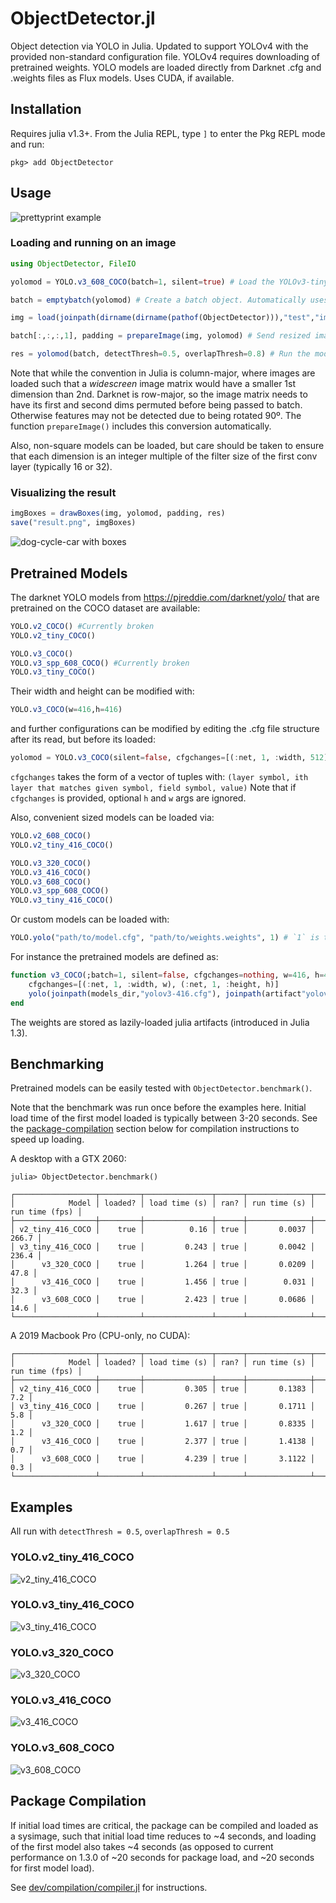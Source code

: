 # ObjectDetector.jl

Object detection via YOLO in Julia. Updated to support YOLOv4 with the provided non-standard configuration file. YOLOv4 requires downloading of pretrained weights. YOLO models are loaded directly from Darknet .cfg and .weights files as Flux models. Uses CUDA, if available.

## Installation

Requires julia v1.3+. From the Julia REPL, type `]` to enter the Pkg REPL mode and run:

```
pkg> add ObjectDetector
```

## Usage

![prettyprint example](examples/prettyprint.png)

### Loading and running on an image
```julia
using ObjectDetector, FileIO

yolomod = YOLO.v3_608_COCO(batch=1, silent=true) # Load the YOLOv3-tiny model pretrained on COCO, with a batch size of 1

batch = emptybatch(yolomod) # Create a batch object. Automatically uses the GPU if available

img = load(joinpath(dirname(dirname(pathof(ObjectDetector))),"test","images","dog-cycle-car.png"))

batch[:,:,:,1], padding = prepareImage(img, yolomod) # Send resized image to the batch

res = yolomod(batch, detectThresh=0.5, overlapThresh=0.8) # Run the model on the length-1 batch
```

Note that while the convention in Julia is column-major, where images are loaded
such that a _widescreen_ image matrix would have a smaller 1st dimension than 2nd.
Darknet is row-major, so the image matrix needs to have its first and second dims
permuted before being passed to batch. Otherwise features may not be detected due to
being rotated 90º. The function `prepareImage()` includes this conversion automatically.

Also, non-square models can be loaded, but care should be taken to ensure that each
dimension is an integer multiple of the filter size of the first conv layer (typically 16 or 32).



### Visualizing the result
```julia
imgBoxes = drawBoxes(img, yolomod, padding, res)
save("result.png", imgBoxes)
```
![dog-cycle-car with boxes](test/results/dog-cycle-car/v3_608_COCO.png)


## Pretrained Models
The darknet YOLO models from https://pjreddie.com/darknet/yolo/ that are pretrained on the COCO dataset are available:

```julia
YOLO.v2_COCO() #Currently broken
YOLO.v2_tiny_COCO()

YOLO.v3_COCO()
YOLO.v3_spp_608_COCO() #Currently broken
YOLO.v3_tiny_COCO()
```
Their width and height can be modified with:
```julia
YOLO.v3_COCO(w=416,h=416)
```
and further configurations can be modified by editing the .cfg file structure after its read, but before its loaded:
```julia
yolomod = YOLO.v3_COCO(silent=false, cfgchanges=[(:net, 1, :width, 512), (:net, 1, :height, 384)])
```
`cfgchanges` takes the form of a vector of tuples with:
`(layer symbol, ith layer that matches given symbol, field symbol, value)`
Note that if `cfgchanges` is provided, optional `h` and `w` args are ignored.

Also, convenient sized models can be loaded via:
```julia
YOLO.v2_608_COCO()
YOLO.v2_tiny_416_COCO()

YOLO.v3_320_COCO()
YOLO.v3_416_COCO()
YOLO.v3_608_COCO()
YOLO.v3_spp_608_COCO()
YOLO.v3_tiny_416_COCO()
```

Or custom models can be loaded with:
```julia
YOLO.yolo("path/to/model.cfg", "path/to/weights.weights", 1) # `1` is the batch size.
```

For instance the pretrained models are defined as:
```julia
function v3_COCO(;batch=1, silent=false, cfgchanges=nothing, w=416, h=416)
    cfgchanges=[(:net, 1, :width, w), (:net, 1, :height, h)]
    yolo(joinpath(models_dir,"yolov3-416.cfg"), joinpath(artifact"yolov3-COCO", "yolov3-COCO.weights"), batch, silent=silent, cfgchanges=cfgchanges)
end
```

The weights are stored as lazily-loaded julia artifacts (introduced in Julia 1.3).

## Benchmarking

Pretrained models can be easily tested with `ObjectDetector.benchmark()`.

Note that the benchmark was run once before the examples here. Initial load time
of the first model loaded is typically between 3-20 seconds. See the [package-compilation](#package-compilation)  section below for compilation instructions to speed up loading.

A desktop with a GTX 2060:
```
julia> ObjectDetector.benchmark()

┌──────────────────┬─────────┬───────────────┬──────┬──────────────┬────────────────┐
│            Model │ loaded? │ load time (s) │ ran? │ run time (s) │ run time (fps) │
├──────────────────┼─────────┼───────────────┼──────┼──────────────┼────────────────┤
│ v2_tiny_416_COCO │    true │          0.16 │ true │       0.0037 │          266.7 │
│ v3_tiny_416_COCO │    true │         0.243 │ true │       0.0042 │          236.4 │
│      v3_320_COCO │    true │         1.264 │ true │       0.0209 │           47.8 │
│      v3_416_COCO │    true │         1.456 │ true │        0.031 │           32.3 │
│      v3_608_COCO │    true │         2.423 │ true │       0.0686 │           14.6 │
└──────────────────┴─────────┴───────────────┴──────┴──────────────┴────────────────┘
```

A 2019 Macbook Pro (CPU-only, no CUDA):
```
┌──────────────────┬─────────┬───────────────┬──────┬──────────────┬────────────────┐
│            Model │ loaded? │ load time (s) │ ran? │ run time (s) │ run time (fps) │
├──────────────────┼─────────┼───────────────┼──────┼──────────────┼────────────────┤
│ v2_tiny_416_COCO │    true │         0.305 │ true │       0.1383 │            7.2 │
│ v3_tiny_416_COCO │    true │         0.267 │ true │       0.1711 │            5.8 │
│      v3_320_COCO │    true │         1.617 │ true │       0.8335 │            1.2 │
│      v3_416_COCO │    true │         2.377 │ true │       1.4138 │            0.7 │
│      v3_608_COCO │    true │         4.239 │ true │       3.1122 │            0.3 │
└──────────────────┴─────────┴───────────────┴──────┴──────────────┴────────────────┘
```

## Examples

All run with `detectThresh = 0.5`, `overlapThresh = 0.5`

### YOLO.v2_tiny_416_COCO
![v2_tiny_416_COCO](test/results/dog-cycle-car/v2_tiny_416_COCO.png)

### YOLO.v3_tiny_416_COCO
![v3_tiny_416_COCO](test/results/dog-cycle-car/v3_tiny_416_COCO.png)

### YOLO.v3_320_COCO
![v3_320_COCO](test/results/dog-cycle-car/v3_320_COCO.png)

### YOLO.v3_416_COCO
![v3_416_COCO](test/results/dog-cycle-car/v3_416_COCO.png)

### YOLO.v3_608_COCO
![v3_608_COCO](test/results/dog-cycle-car/v3_608_COCO.png)


## Package Compilation

If initial load times are critical, the package can be compiled and loaded as a
sysimage, such that initial load time reduces to ~4 seconds, and loading of the
first model also takes ~4 seconds (as opposed to current performance on 1.3.0 of
~20 seconds for package load, and ~20 seconds for first model load).

See [dev/compilation/compiler.jl](dev/compilation/compiler.jl) for instructions.

[discourse-tag-url]: https://discourse.julialang.org/tags/yolo

[codecov-img]: https://codecov.io/gh/r3tex/ObjectDetector.jl/branch/master/graph/badge.svg
[codecov-url]: https://codecov.io/gh/r3tex/ObjectDetector.jl

[coveralls-img]: https://coveralls.io/repos/github/r3tex/ObjectDetector.jl/badge.svg?branch=master
[coveralls-url]: https://coveralls.io/github/r3tex/ObjectDetector.jl?branch=master

[issues-url]: https://github.com/r3tex/ObjectDetector.jl/issues
